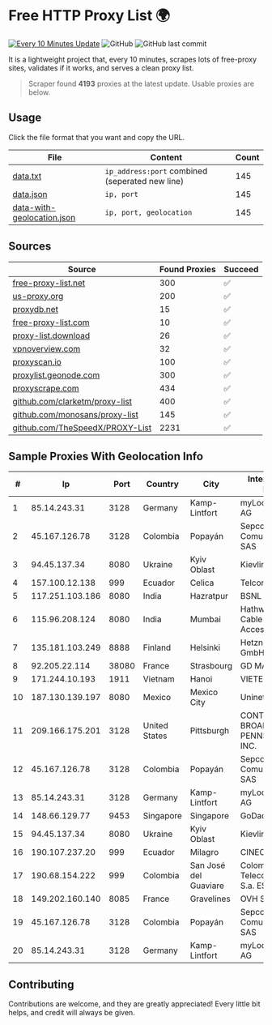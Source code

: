
# Free HTTP Proxy List 🌍

[![Every 10 Minutes Update](https://github.com/mertguvencli/http-proxy-list/actions/workflows/main.yml/badge.svg?branch=main)](https://github.com/mertguvencli/http-proxy-list/actions/workflows/main.yml)
![GitHub](https://img.shields.io/github/license/mertguvencli/http-proxy-list)
![GitHub last commit](https://img.shields.io/github/last-commit/mertguvencli/http-proxy-list)

It is a lightweight project that, every 10 minutes, scrapes lots of free-proxy sites, validates if it works, and serves a clean proxy list.


> Scraper found **4193** proxies at the latest update. Usable proxies are below.

## Usage

Click the file format that you want and copy the URL.


|File|Content|Count|
|----|-------|-----|
|[data.txt](https://raw.githubusercontent.com/mertguvencli/http-proxy-list/main/proxy-list/data.txt)|`ip_address:port` combined (seperated new line)|145|
|[data.json](https://raw.githubusercontent.com/mertguvencli/http-proxy-list/main/proxy-list/data.json)|`ip, port`|145|
|[data-with-geolocation.json](https://raw.githubusercontent.com/mertguvencli/http-proxy-list/main/proxy-list/data-with-geolocation.json)|`ip, port, geolocation`|145|

## Sources

|Source|Found Proxies|Succeed|
|------|-------------|-------|
|[free-proxy-list.net](https://free-proxy-list.net)|300|✅|
|[us-proxy.org](https://www.us-proxy.org)|200|✅|
|[proxydb.net](http://proxydb.net)|15|✅|
|[free-proxy-list.com](https://free-proxy-list.com/?page=&port=&type%5B%5D=http&type%5B%5D=https&up_time=0&search=Search)|10|✅|
|[proxy-list.download](https://www.proxy-list.download/HTTP)|26|✅|
|[vpnoverview.com](https://vpnoverview.com/privacy/anonymous-browsing/free-proxy-servers)|32|✅|
|[proxyscan.io](https://www.proxyscan.io)|100|✅|
|[proxylist.geonode.com](https://proxylist.geonode.com/api/proxy-list?limit=300&page=1&sort_by=lastChecked&sort_type=desc&protocols=http,https)|300|✅|
|[proxyscrape.com](https://api.proxyscrape.com/v2/?request=displayproxies&protocol=http&timeout=10000&country=all&ssl=all&anonymity=all)|434|✅|
|[github.com/clarketm/proxy-list](https://raw.githubusercontent.com/clarketm/proxy-list/master/proxy-list-raw.txt)|400|✅|
|[github.com/monosans/proxy-list](https://raw.githubusercontent.com/monosans/proxy-list/main/proxies/http.txt)|145|✅|
|[github.com/TheSpeedX/PROXY-List](https://raw.githubusercontent.com/TheSpeedX/PROXY-List/master/http.txt)|2231|✅|


## Sample Proxies With Geolocation Info

|#|Ip|Port|Country|City|Internet Service Provider|
|-|--|----|-------|----|-------------------------|
|1|85.14.243.31|3128|Germany|Kamp-Lintfort|myLoc managed IT AG|
|2|45.167.126.78|3128|Colombia|Popayán|Sepcom Comunicaciones SAS|
|3|94.45.137.34|8080|Ukraine|Kyiv Oblast|Kievline LLC|
|4|157.100.12.138|999|Ecuador|Celica|Telconet S.A|
|5|117.251.103.186|8080|India|Hazratpur|BSNL Internet|
|6|115.96.208.124|8080|India|Mumbai|Hathway IP over Cable Internet Access|
|7|135.181.103.249|8888|Finland|Helsinki|Hetzner Online GmbH|
|8|92.205.22.114|38080|France|Strasbourg|GD MASS Network|
|9|171.244.10.193|1911|Vietnam|Hanoi|VIETEL|
|10|187.130.139.197|8080|Mexico|Mexico City|Uninet S.A. de C.V.|
|11|209.166.175.201|3128|United States|Pittsburgh|CONTINENTAL BROADBAND PENNSYLVANIA, INC.|
|12|45.167.126.78|3128|Colombia|Popayán|Sepcom Comunicaciones SAS|
|13|85.14.243.31|3128|Germany|Kamp-Lintfort|myLoc managed IT AG|
|14|148.66.129.77|9453|Singapore|Singapore|GoDaddy.com, LLC|
|15|94.45.137.34|8080|Ukraine|Kyiv Oblast|Kievline LLC|
|16|190.107.237.20|999|Ecuador|Milagro|CINECABLE TV|
|17|190.68.154.222|999|Colombia|San José del Guaviare|Colombia Telecomunicaciones S.a. ESP|
|18|149.202.160.140|8085|France|Gravelines|OVH SAS|
|19|45.167.126.78|3128|Colombia|Popayán|Sepcom Comunicaciones SAS|
|20|85.14.243.31|3128|Germany|Kamp-Lintfort|myLoc managed IT AG|



## Contributing

Contributions are welcome, and they are greatly appreciated! Every
little bit helps, and credit will always be given.

